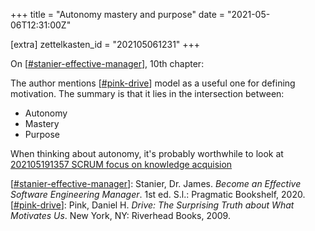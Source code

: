 +++
title = "Autonomy mastery and purpose"
date = "2021-05-06T12:31:00Z"

[extra]
zettelkasten_id = "202105061231"
+++

On [[#stanier-effective-manager](/zettelkasten/tags/stanier-effective-manager)], 10th chapter:

The author mentions [[#pink-drive](/zettelkasten/tags/pink-drive)] model as a useful one for defining motivation. The summary is that it lies in the intersection between:
- Autonomy
- Mastery
- Purpose

When thinking about autonomy, it's probably worthwhile to look at [202105191357 SCRUM focus on knowledge acquision](/zettelkasten/202105191357-scrum-focus-on-knowledge-acquision)

[[#stanier-effective-manager](/zettelkasten/tags/stanier-effective-manager)]: Stanier, Dr. James. _Become an Effective Software Engineering Manager_. 1st ed. S.l.: Pragmatic Bookshelf, 2020.
[[#pink-drive](/zettelkasten/tags/pink-drive)]: Pink, Daniel H. _Drive: The Surprising Truth about What Motivates Us_. New York, NY: Riverhead Books, 2009.

